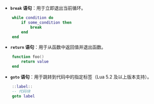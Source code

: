 - **`break` 语句**：用于立即退出当前循环。
```lua
    while condition do
        if some_condition then
            break
        end
    end
```
    
- **`return` 语句**：用于从函数中返回值并退出函数。
```lua
    function foo()
        return value
    end
```
    
- **`goto` 语句**：用于跳转到代码中的指定标签（Lua 5.2 及以上版本支持）。
```lua
    ::label::
    -- 代码块
    goto label
```